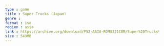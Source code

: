 ```yaml
---
type : game
title : Super Trucks (Japan)
genre : 
format : iso
region : asia
link : https://archive.org/download/PS2-ASIA-ROMS321COM/Super%20Trucks%20%28Japan%29.7z
size : 549MB
---
```

